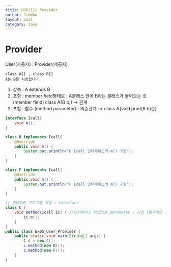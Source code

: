 ```yaml
---
title: OOP(11)_Provider
author: JinWon
layout: post
category: Java
---
```


# Provider

User(사용자) : Provider(제공자)

~~~
class A{} , class B{}
A는 B를 사용합니다.
~~~

1. 상속 : A extends B
2. 포함 : member field형태로 : A클래스 안에 B라는 클래스가 들어오는 것 (member field) class A{B b;} -> 관계 
3. 포함 : 함수 (method parameter) : 의존관계 -> class A{void print(B b){}}

~~~java
interface Icall{
	void m();
}

class D implements Icall{
	@Override
	public void m() {
		System.out.println("D Icall 인터페이스의 m() 구현");
	}	
}

class F implements Icall{
	@Override
	public void m() {
		System.out.println("F Icall 인터페이스의 m() 구현");
	}	
}

// 현대적인 프로그램 기법 : interface
class C {
	void method(Icall ic) { //인터페이스 타입으로 parameter : 간접 (현대적인 : 유연한것)
		ic.m();
	}
}
public class Ex05_User_Provider {
	public static void main(String[] args) {
		C c = new C();
		c.method(new D());
		c.method(new F());
	}
}
~~~